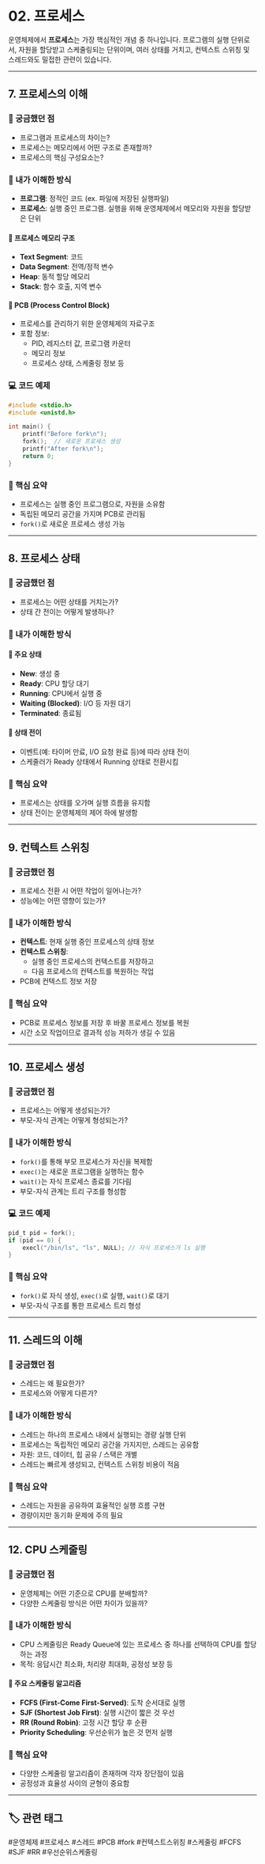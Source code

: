 # 02. 프로세스

운영체제에서 **프로세스**는 가장 핵심적인 개념 중 하나입니다. 프로그램의 실행 단위로서, 자원을 할당받고 스케줄링되는 단위이며, 여러 상태를 거치고, 컨텍스트 스위칭 및 스레드와도 밀접한 관련이 있습니다.

---

## 7. 프로세스의 이해

### 🤔 궁금했던 점
- 프로그램과 프로세스의 차이는?
- 프로세스는 메모리에서 어떤 구조로 존재할까?
- 프로세스의 핵심 구성요소는?

### 🧠 내가 이해한 방식

- **프로그램**: 정적인 코드 (ex. 파일에 저장된 실행파일)
- **프로세스**: 실행 중인 프로그램. 실행을 위해 운영체제에서 메모리와 자원을 할당받은 단위

#### 🔹 프로세스 메모리 구조
- **Text Segment**: 코드
- **Data Segment**: 전역/정적 변수
- **Heap**: 동적 할당 메모리
- **Stack**: 함수 호출, 지역 변수

#### 🔹 PCB (Process Control Block)
- 프로세스를 관리하기 위한 운영체제의 자료구조
- 포함 정보:
  - PID, 레지스터 값, 프로그램 카운터
  - 메모리 정보
  - 프로세스 상태, 스케줄링 정보 등

### 💻 코드 예제
```c
#include <stdio.h>
#include <unistd.h>

int main() {
    printf("Before fork\n");
    fork();  // 새로운 프로세스 생성
    printf("After fork\n");
    return 0;
}
```

### 📌 핵심 요약
- 프로세스는 실행 중인 프로그램으로, 자원을 소유함
- 독립된 메모리 공간을 가지며 PCB로 관리됨
- `fork()`로 새로운 프로세스 생성 가능

---

## 8. 프로세스 상태

### 🤔 궁금했던 점
- 프로세스는 어떤 상태를 거치는가?
- 상태 간 전이는 어떻게 발생하나?

### 🧠 내가 이해한 방식

#### 🔹 주요 상태
- **New**: 생성 중
- **Ready**: CPU 할당 대기
- **Running**: CPU에서 실행 중
- **Waiting (Blocked)**: I/O 등 자원 대기
- **Terminated**: 종료됨

#### 🔹 상태 전이
- 이벤트(예: 타이머 만료, I/O 요청 완료 등)에 따라 상태 전이
- 스케줄러가 Ready 상태에서 Running 상태로 전환시킴

### 📌 핵심 요약
- 프로세스는 상태를 오가며 실행 흐름을 유지함
- 상태 전이는 운영체제의 제어 하에 발생함

---

## 9. 컨텍스트 스위칭

### 🤔 궁금했던 점
- 프로세스 전환 시 어떤 작업이 일어나는가?
- 성능에는 어떤 영향이 있는가?

### 🧠 내가 이해한 방식

- **컨텍스트**: 현재 실행 중인 프로세스의 상태 정보
- **컨텍스트 스위칭**:
  - 실행 중인 프로세스의 컨텍스트를 저장하고
  - 다음 프로세스의 컨텍스트를 복원하는 작업
- PCB에 컨텍스트 정보 저장

### 📌 핵심 요약
- PCB로 프로세스 정보를 저장 후 바꿀 프로세스 정보를 복원
- 시간 소모 작업이므로 결과적 성능 저하가 생길 수 있음

---

## 10. 프로세스 생성

### 🤔 궁금했던 점
- 프로세스는 어떻게 생성되는가?
- 부모-자식 관계는 어떻게 형성되는가?

### 🧠 내가 이해한 방식
- `fork()`를 통해 부모 프로세스가 자신을 복제함
- `exec()`는 새로운 프로그램을 실행하는 함수
- `wait()`는 자식 프로세스 종료를 기다림
- 부모-자식 관계는 트리 구조를 형성함

### 💻 코드 예제
```c
pid_t pid = fork();
if (pid == 0) {
    execl("/bin/ls", "ls", NULL); // 자식 프로세스가 ls 실행
}
```

### 📌 핵심 요약
- `fork()`로 자식 생성, `exec()`로 실행, `wait()`로 대기
- 부모-자식 구조를 통한 프로세스 트리 형성

---

## 11. 스레드의 이해

### 🤔 궁금했던 점
- 스레드는 왜 필요한가?
- 프로세스와 어떻게 다른가?

### 🧠 내가 이해한 방식
- 스레드는 하나의 프로세스 내에서 실행되는 경량 실행 단위
- 프로세스는 독립적인 메모리 공간을 가지지만, 스레드는 공유함
- 자원: 코드, 데이터, 힙 공유 / 스택은 개별
- 스레드는 빠르게 생성되고, 컨텍스트 스위칭 비용이 적음

### 📌 핵심 요약
- 스레드는 자원을 공유하여 효율적인 실행 흐름 구현
- 경량이지만 동기화 문제에 주의 필요

---

## 12. CPU 스케줄링

### 🤔 궁금했던 점
- 운영체제는 어떤 기준으로 CPU를 분배할까?
- 다양한 스케줄링 방식은 어떤 차이가 있을까?

### 🧠 내가 이해한 방식
- CPU 스케줄링은 Ready Queue에 있는 프로세스 중 하나를 선택하여 CPU를 할당하는 과정
- 목적: 응답시간 최소화, 처리량 최대화, 공정성 보장 등

#### 🔹 주요 스케줄링 알고리즘
- **FCFS (First-Come First-Served)**: 도착 순서대로 실행
- **SJF (Shortest Job First)**: 실행 시간이 짧은 것 우선
- **RR (Round Robin)**: 고정 시간 할당 후 순환
- **Priority Scheduling**: 우선순위가 높은 것 먼저 실행

### 📌 핵심 요약
- 다양한 스케줄링 알고리즘이 존재하며 각자 장단점이 있음
- 공정성과 효율성 사이의 균형이 중요함

---

## 🏷️ 관련 태그
#운영체제 #프로세스 #스레드 #PCB #fork #컨텍스트스위칭 #스케줄링 #FCFS #SJF #RR #우선순위스케줄링